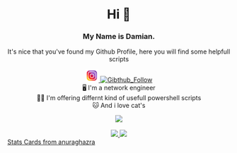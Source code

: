 <h1 align="center"> Hi 👋 </h1>
<h3 align="center"> My Name is Damian. </h3>
<p align="center"> It's nice that you've found my Github Profile, here you will find some helpfull scripts </p>

<!--Social Media Buttons-->
<div align="center">
	<a href="https://www.instagram.com/damian2_5/">
	  <img alt="Instagram" width="30px" src="https://github.com/Scherlda/Scherlda/blob/main/src/picture/instagram.png" />
	</a>
	<a href="https://github.com/scherlda">
		<img alt="Gibthub_Follow" height="20px" src="https://img.shields.io/github/followers/Scherlda?label=Follow&style=social" />
	</a>
</div>

<!--About me-->
<div align="center">
<a> 🖥️ I'm a network engineer</a></br>
<a> 🧑‍💻 I'm offering differnt kind of usefull powershell scripts</a></br>
<a> 🐱 And i love cat's </a>
</p>
</div>

<!--statistics-->
<p align="center">
	<img src="https://github-readme-stats.vercel.app/api?username=Scherlda&show_icons=true&theme=radical" />
</p>

<div align="center">
	<a href="https://github.com/Scherlda/sw_developer_2021_damian">
	  <img src="https://github-readme-stats.vercel.app/api/pin/?username=scherlda&repo=sw_developer_2021_damian&theme=tokyonight" />
	</a>
	<img src="https://github-readme-stats.vercel.app/api/top-langs/?username=scherlda&theme=tokyonight" />
</div>
<a align="center" href="https://github.com/anuraghazra/github-readme-stats" >Stats Cards from anuraghazra </a>
